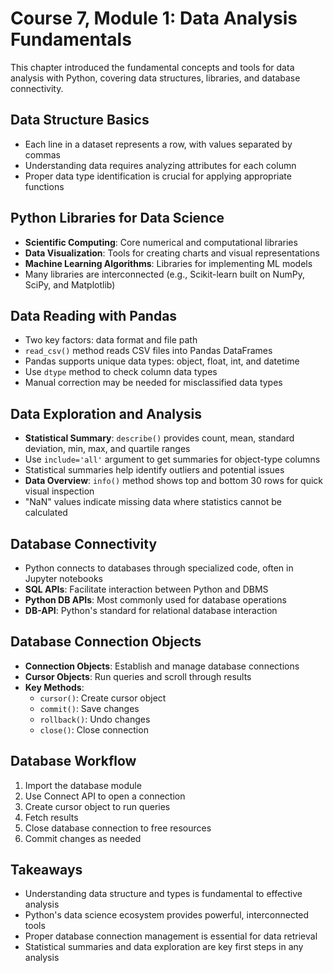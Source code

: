 # Course 7, Module 1: Data Analysis Fundamentals

This chapter introduced the fundamental concepts and tools for data analysis with Python, covering data structures, libraries, and database connectivity.

## Data Structure Basics
- Each line in a dataset represents a row, with values separated by commas
- Understanding data requires analyzing attributes for each column
- Proper data type identification is crucial for applying appropriate functions

## Python Libraries for Data Science
- **Scientific Computing**: Core numerical and computational libraries
- **Data Visualization**: Tools for creating charts and visual representations
- **Machine Learning Algorithms**: Libraries for implementing ML models
- Many libraries are interconnected (e.g., Scikit-learn built on NumPy, SciPy, and Matplotlib)

## Data Reading with Pandas
- Two key factors: data format and file path
- `read_csv()` method reads CSV files into Pandas DataFrames
- Pandas supports unique data types: object, float, int, and datetime
- Use `dtype` method to check column data types
- Manual correction may be needed for misclassified data types

## Data Exploration and Analysis
- **Statistical Summary**: `describe()` provides count, mean, standard deviation, min, max, and quartile ranges
- Use `include='all'` argument to get summaries for object-type columns
- Statistical summaries help identify outliers and potential issues
- **Data Overview**: `info()` method shows top and bottom 30 rows for quick visual inspection
- "NaN" values indicate missing data where statistics cannot be calculated

## Database Connectivity
- Python connects to databases through specialized code, often in Jupyter notebooks
- **SQL APIs**: Facilitate interaction between Python and DBMS
- **Python DB APIs**: Most commonly used for database operations
- **DB-API**: Python's standard for relational database interaction

## Database Connection Objects
- **Connection Objects**: Establish and manage database connections
- **Cursor Objects**: Run queries and scroll through results
- **Key Methods**:
  - `cursor()`: Create cursor object
  - `commit()`: Save changes
  - `rollback()`: Undo changes
  - `close()`: Close connection

## Database Workflow
1. Import the database module
2. Use Connect API to open a connection
3. Create cursor object to run queries
4. Fetch results
5. Close database connection to free resources
6. Commit changes as needed

## Takeaways
- Understanding data structure and types is fundamental to effective analysis
- Python's data science ecosystem provides powerful, interconnected tools
- Proper database connection management is essential for data retrieval
- Statistical summaries and data exploration are key first steps in any analysis

